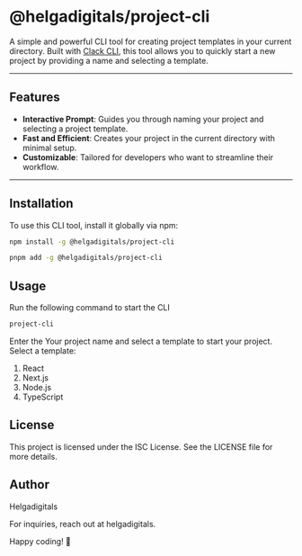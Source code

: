 # @helgadigitals/project-cli

A simple and powerful CLI tool for creating project templates in your current directory. Built with [Clack CLI](https://clack.dev/), this tool allows you to quickly start a new project by providing a name and selecting a template.

---

## Features
- **Interactive Prompt**: Guides you through naming your project and selecting a project template.
- **Fast and Efficient**: Creates your project in the current directory with minimal setup.
- **Customizable**: Tailored for developers who want to streamline their workflow.

---

## Installation

To use this CLI tool, install it globally via npm:

```bash
npm install -g @helgadigitals/project-cli

pnpm add -g @helgadigitals/project-cli
```

## Usage
Run the following command to start the CLI

```bash
project-cli
```
Enter the Your project name and select a template to start your project.
Select a template:
1. React
2. Next.js
3. Node.js
4. TypeScript


## License

This project is licensed under the ISC License. See the LICENSE file for more details.

## Author

Helgadigitals

For inquiries, reach out at helgadigitals.

Happy coding! 🎉

